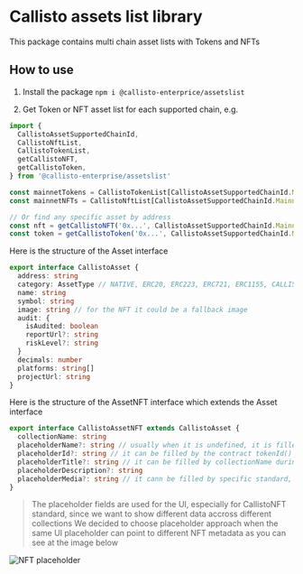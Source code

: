 # Callisto assets list library

This package contains multi chain asset lists with Tokens and NFTs

## How to use

1. Install the package
   `npm i @callisto-enterprice/assetslist`

1. Get Token or NFT asset list for each supported chain, e.g.

```ts
import {
  CallistoAssetSupportedChainId,
  CallistoNftList,
  CallistoTokenList,
  getCallistoNFT,
  getCallistoToken,
} from '@callisto-enterprise/assetslist'

const mainnetTokens = CallistoTokenList[CallistoAssetSupportedChainId.Mainnet] // or just 820
const mainnetNFTs = CallistoNftList[CallistoAssetSupportedChainId.Mainnet]

// Or find any specific asset by address
const nft = getCallistoNFT('0x...', CallistoAssetSupportedChainId.Mainnet)
const token = getCallistoToken('0x...', CallistoAssetSupportedChainId.Mainnet)
```

Here is the structure of the Asset interface

```ts
export interface CallistoAsset {
  address: string
  category: AssetType // NATIVE, ERC20, ERC223, ERC721, ERC1155, CALLISTONFT
  name: string
  symbol: string
  image: string // for the NFT it could be a fallback image
  audit: {
    isAudited: boolean
    reportUrl?: string
    riskLevel?: string
  }
  decimals: number
  platforms: string[]
  projectUrl: string
}
```

Here is the structure of the AssetNFT interface which extends the Asset interface

```ts
export interface CallistoAssetNFT extends CallistoAsset {
  collectionName: string
  placeholderName?: string // usually when it is undefined, it is filled by Asset.name
  placeholderId?: string // it can be filled by the contract tokenId() during the parsing
  placeholderTitle?: string // it can be filled by collectionName during the parsing
  placeholderDescription?: string
  placeholderMedia?: string // it cann be filled by specific standard, for example for ERC721 is used tokenURI()
}
```

> The placeholder fields are used for the UI, especially for CallistoNFT standard, since we want to show different data accross different collections
> We decided to choose placeholder approach when the same UI placeholder can point to different NFT metadata
> as you can see at the image below

![NFT placeholder](https://asset.callisto.network/images/nft_placeholder.png)